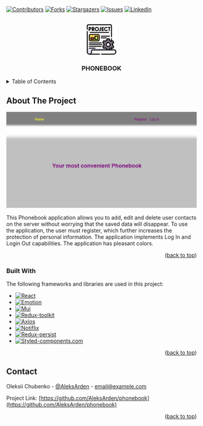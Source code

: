 <!-- Improved compatibility of back to top link: See: https://github.com/othneildrew/Best-README-Template/pull/73 -->

<a name="readme-top"></a>

<!--
*** Thanks for checking out the Best-README-Template. If you have a suggestion
*** that would make this better, please fork the repo and create a pull request
*** or simply open an issue with the tag "enhancement".
*** Don't forget to give the project a star!
*** Thanks again! Now go create something AMAZING! :D
-->

<!-- PROJECT SHIELDS -->
<!--
*** I'm using markdown "reference style" links for readability.
*** Reference links are enclosed in brackets [ ] instead of parentheses ( ).
*** See the bottom of this document for the declaration of the reference variables
*** for contributors-url, forks-url, etc. This is an optional, concise syntax you may use.
*** https://www.markdownguide.org/basic-syntax/#reference-style-links
-->

[![Contributors][contributors-shield]][contributors-url]
[![Forks][forks-shield]][forks-url] [![Stargazers][stars-shield]][stars-url]
[![Issues][issues-shield]][issues-url]
[![LinkedIn][linkedin-shield]][linkedin-url]

<!-- PROJECT LOGO -->
<br />
<div align="center">
  <a href="https://github.com/AleksArden/phonebook">
    <img src="./src/images/project.png" alt="Logo" width="80" height="80">
  </a>

  <h3 align="center">PHONEBOOK</h3>

</div>

<!-- TABLE OF CONTENTS -->
<details>
  <summary>Table of Contents</summary>
  <ol>
    <li>
      <a href="#about-the-project">About The Project</a>
      <ul>
        <li><a href="#built-with">Built With</a></li>
      </ul>
    </li>
    <li>
      <a href="#getting-started">Getting Started</a>
      <ul>
        <li><a href="#prerequisites">Prerequisites</a></li>
        <li><a href="#installation">Installation</a></li>
      </ul>
    </li>
    <li><a href="#usage">Usage</a></li>
    <li><a href="#roadmap">Roadmap</a></li>
    <li><a href="#contributing">Contributing</a></li>
    <li><a href="#license">License</a></li>
    <li><a href="#contact">Contact</a></li>
    <li><a href="#acknowledgments">Acknowledgments</a></li>
  </ol>
</details>

<!-- ABOUT THE PROJECT -->

## About The Project

[![Product Name Screen Shot][product-screenshot]](https://aleksarden.github.io/phonebook/)

This Phonebook application allows you to add, edit and delete user contacts on
the server without worrying that the saved data will disappear. To use the
application, the user must register, which further increases the protection of
personal information. The application implements Log In and Login Out
capabilities. The application has pleasant colors.

<p align="right">(<a href="#readme-top">back to top</a>)</p>

### Built With

The following frameworks and libraries are used in this project:

- [![React][react.js]][react-url]
- [![Emotion][emotion]][emotion-url]
- [![Mui][mui]][mui-url]
- [![Redux-toolkit][redux-toolkit.js]][redux-toolkit.js-url]
- [![Axios][axios-http.com]][axios-url]
- [![Notiflix][notiflix]][notiflix-url]
- [![Redux-persist][redux-persist]][redux-persist-url]
- [![Styled-components.com][styled-components.com]][styled-components-url]

<p align="right">(<a href="#readme-top">back to top</a>)</p>

<!-- CONTACT -->

## Contact

Oleksii Chubenko - [@AleksArden](https://t.me/AleksArden) - email@example.com

Project Link:
[https://github.com/AleksArden/phonebook](https://github.com/AleksArden/phonebook)

<p align="right">(<a href="#readme-top">back to top</a>)</p>

[contributors-shield]:
  https://img.shields.io/github/contributors/AleksArden/phonebook.svg?style=for-the-badge
[contributors-url]: https://github.com/AleksArden/phonebook/graphs/contributors
[forks-shield]:
  https://img.shields.io/github/forks/AleksArden/phonebook.svg?style=for-the-badge
[forks-url]: https://github.com/AleksArden/phonebook/network/members
[stars-shield]:
  https://img.shields.io/github/stars/AleksArden/phonebook.svg?style=for-the-badge
[stars-url]: https://github.com/AleksArden/phonebook/stargazers
[issues-shield]:
  https://img.shields.io/github/issues/AleksArden/phonebook.svg?style=for-the-badge
[issues-url]: https://github.com/AleksArden/phonebook/issues
[linkedin-shield]:
  https://img.shields.io/badge/-LinkedIn-black.svg?style=for-the-badge&logo=linkedin&colorB=555
[linkedin-url]: https://www.linkedin.com/in/aleks-arden/
[product-screenshot]: ./src/images/screenshot.png
[react.js]:
  https://img.shields.io/badge/React-20232A?style=for-the-badge&logo=react&logoColor=61DAFB
[react-url]: https://reactjs.org/
[emotion]:
  https://img.shields.io/badge/emotion-000000?style=for-the-badge&logo=emotion&logoColor=white
[emotion-url]: https://emotion.sh/docs/introduction/
[mui]:
  https://img.shields.io/badge/mui-35495E?style=for-the-badge&logo=mui&logoColor=4FC08D
[mui-url]: https://mui.com/
[redux-toolkit.js]:
  https://img.shields.io/badge/redux-toolkit.js-DD0031?style=for-the-badge&logo=redux-toolkitdotjs&logoColor=white
[redux-toolkit.js-url]: https://redux-toolkit.js.org/
[axios-http.com]:
  https://img.shields.io/badge/axios-4A4A55?style=for-the-badge&logo=axios&logoColor=FF3E00
[axios-url]: https://axios-http.com/
[notiflix]:
  https://img.shields.io/badge/notiflix-FF2D20?style=for-the-badge&logo=notiflix&logoColor=white
[notiflix-url]: https://notiflix.github.io/documentation
[redux-persist]:
  https://img.shields.io/badge/redux-persist-563D7C?style=for-the-badge&logo=redux-persist&logoColor=white
[redux-persist-url]: https://github.com/rt2zz/redux-persist
[styled-components.com]:
  https://img.shields.io/badge/styled-components-0769AD?style=for-the-badge&logo=styled-components&logoColor=white
[styled-components-url]: https://styled-components.com/
